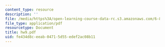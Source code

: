 ```yaml
---
content_type: resource
description: ''
file: /media/https%3A/open-learning-course-data-rc.s3.amazonaws.com/6-856j-randomized-algorithms-fall-2002/fe434d8ceeab04715d55edef2ac08b11_hw9.pdf
file_type: application/pdf
resourcetype: Document
title: hw9.pdf
uid: fe434d8c-eeab-0471-5d55-edef2ac08b11
---
```


